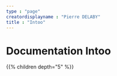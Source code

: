 ```yaml
---
type : "page"
creatordisplayname : "Pierre DELABY"
title : "Intoo"
---
```


# Documentation Intoo


{{% children depth="5" %}}
